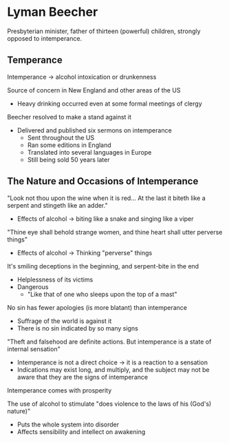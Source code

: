 # Lyman Beecher

Presbyterian minister, father of thirteen (powerful) children, strongly opposed
to intemperance.

## Temperance

Intemperance -> alcohol intoxication or drunkenness

Source of concern in New England and other areas of the US
- Heavy drinking occurred even at some formal meetings of clergy

Beecher resolved to make a stand against it
- Delivered and published six sermons on intemperance
    - Sent throughout the US
    - Ran some editions in England
    - Translated into several languages in Europe
    - Still being sold 50 years later

## The Nature and Occasions of Intemperance

"Look not thou upon the wine when it is red... At the last it biteth like a
serpent and stingeth like an adder."
- Effects of alcohol -> biting like a snake and singing like a viper

"Thine eye shall behold strange women, and thine heart shall utter perverse
things"
- Effects of alcohol -> Thinking "perverse" things

It's smiling deceptions in the beginning, and serpent-bite in the end
- Helplessness of its victims
- Dangerous
    - "Like that of one who sleeps upon the top of a mast"

No sin has fewer apologies (is more blatant) than intemperance
- Suffrage of the world is against it
- There is no sin indicated by so many signs

"Theft and falsehood are definite actions. But intemperance is a state of
internal sensation"
- Intemperance is not a direct choice -> it is a reaction to a sensation
- Indications may exist long, and multiply, and the subject may not be aware
  that they are the signs of intemperance

Intemperance comes with prosperity

The use of alcohol to stimulate "does violence to the laws of his (God's) nature)"
- Puts the whole system into disorder
- Affects sensibility and intellect on awakening
